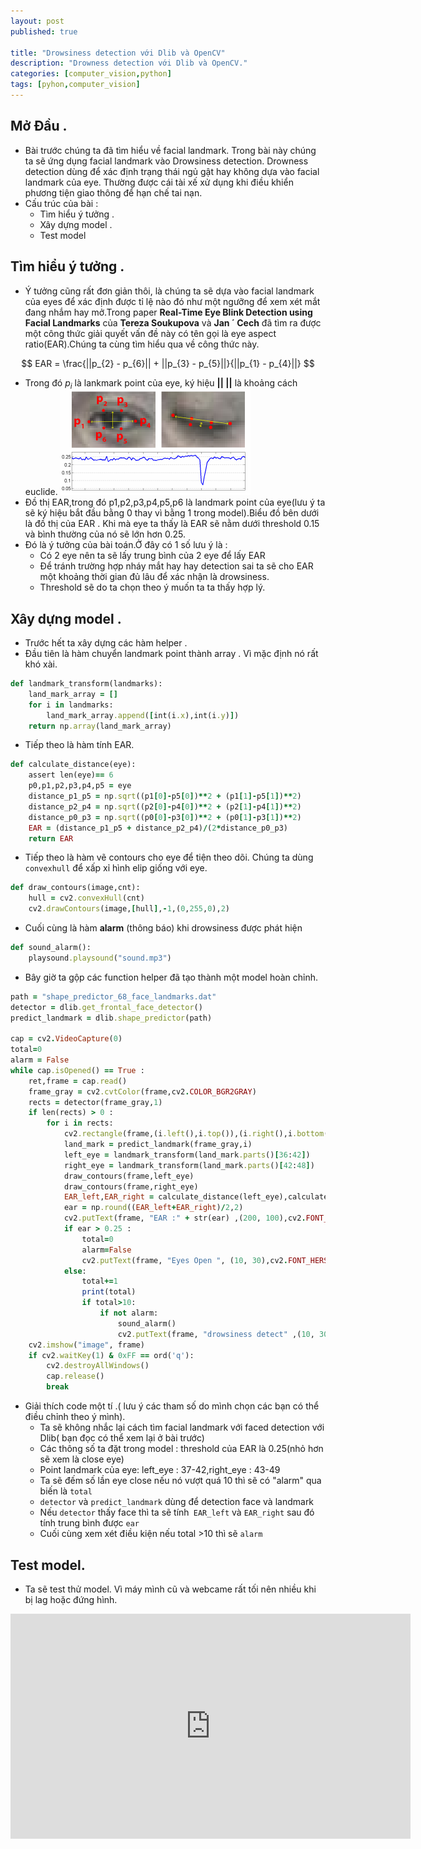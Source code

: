 ```yaml
---
layout: post
published: true

title: "Drowsiness detection với Dlib và OpenCV"
description: "Drowness detection với Dlib và OpenCV."
categories: [computer_vision,python]
tags: [pyhon,computer_vision]
---
```

## Mở Đầu .
* Bài trước chúng ta đã tìm hiểu về facial landmark. Trong bài này chúng ta sẽ ứng dụng facial landmark vào Drowsiness detection. Drowness detection
dùng để xác định trạng thái ngủ gật hay không dựa vào facial landmark của eye. Thường được cái tài xế xử dụng khi điều khiển phương tiện giao
thông để hạn chế tai nạn.
* Cấu trúc của bài :
  * Tìm hiểu ý tưởng .
  * Xây dựng model .
  * Test model
  
## Tìm hiểu ý tưởng .
* Ý tưởng cũng rất đơn giản thôi, là chúng ta sẽ dựa vào facial landmark của eyes để xác định được tỉ lệ nào đó như một ngưỡng để xem xét
mắt đang nhắm hay mở.Trong paper **Real-Time Eye Blink Detection using Facial Landmarks** của **Tereza Soukupova** và **Jan ´ Cech** đã
tìm ra được một công thức giải quyết vấn đề này có tên gọi là eye aspect ratio(EAR).Chúng ta cùng tìm hiểu qua về công thức này.

$$
EAR =  \frac{||p_{2} - p_{6}|| + ||p_{3} - p_{5}||}{||p_{1} - p_{4}||}
$$

   * Trong đó $p_{i}$ là lankmark point của eye, ký hiệu **|| ||** là khoảng cách euclide.
![drowsiness1](/assets/images/drowness1.jpg)
* Đồ thị EAR,trong đó p1,p2,p3,p4,p5,p6 là landmark point của eye(lưu ý ta sẽ ký hiệu bắt đầu bằng 0 thay vì bằng 1 trong model).Biểu đồ bên dưới là đồ thị của EAR . Khi mà eye ta thấy là EAR sẽ nằm dưới threshold 0.15 và bình thường của nó sẽ lớn hơn 0.25. 
* Đó là ý tưởng của bài toán.Ở đây có 1 số lưu ý là :
   * Có 2 eye nên ta sẽ lấy trung bình của 2 eye để lấy EAR
   * Để tránh trường hợp nháy mắt hay hay detection sai ta sẽ cho EAR một khoảng thời gian đủ lâu để xác nhận là drowsiness.
   * Threshold sẽ do ta chọn theo ý muốn ta ta thấy hợp lý.

## Xây dựng model .
* Trước hết ta xây dựng các hàm helper .
* Đầu tiên là hàm chuyển landmark point thành array . Vì mặc định nó rất khó xài.
~~~ ruby
def landmark_transform(landmarks):
    land_mark_array = []
    for i in landmarks:
        land_mark_array.append([int(i.x),int(i.y)])
    return np.array(land_mark_array)
~~~
* Tiếp theo là hàm tính EAR.
~~~ ruby
def calculate_distance(eye):
    assert len(eye)== 6
    p0,p1,p2,p3,p4,p5 = eye
    distance_p1_p5 = np.sqrt((p1[0]-p5[0])**2 + (p1[1]-p5[1])**2)
    distance_p2_p4 = np.sqrt((p2[0]-p4[0])**2 + (p2[1]-p4[1])**2)
    distance_p0_p3 = np.sqrt((p0[0]-p3[0])**2 + (p0[1]-p3[1])**2)
    EAR = (distance_p1_p5 + distance_p2_p4)/(2*distance_p0_p3)
    return EAR
~~~
* Tiếp theo là hàm vẽ contours cho eye để tiện theo dõi. Chúng ta dùng `convexhull` để xấp xỉ hình elip giống với eye.
~~~ ruby
def draw_contours(image,cnt):
    hull = cv2.convexHull(cnt)
    cv2.drawContours(image,[hull],-1,(0,255,0),2)
~~~ 
* Cuối cùng là hàm **alarm** (thông báo) khi drowsiness được phát hiện
~~~ ruby
def sound_alarm():
    playsound.playsound("sound.mp3")
~~~
* Bây giờ ta gộp các function helper đã tạo thành một model hoàn chỉnh.

~~~ ruby
path = "shape_predictor_68_face_landmarks.dat"
detector = dlib.get_frontal_face_detector()
predict_landmark = dlib.shape_predictor(path)

cap = cv2.VideoCapture(0)
total=0
alarm = False
while cap.isOpened() == True :
    ret,frame = cap.read()
    frame_gray = cv2.cvtColor(frame,cv2.COLOR_BGR2GRAY)
    rects = detector(frame_gray,1)
    if len(rects) > 0 :
        for i in rects:
            cv2.rectangle(frame,(i.left(),i.top()),(i.right(),i.bottom()),(0,255,0),2)
            land_mark = predict_landmark(frame_gray,i)
            left_eye = landmark_transform(land_mark.parts()[36:42])
            right_eye = landmark_transform(land_mark.parts()[42:48])
            draw_contours(frame,left_eye)
            draw_contours(frame,right_eye)
            EAR_left,EAR_right = calculate_distance(left_eye),calculate_distance(right_eye)
            ear = np.round((EAR_left+EAR_right)/2,2)
            cv2.putText(frame, "EAR :" + str(ear) ,(200, 100),cv2.FONT_HERSHEY_SIMPLEX, 1.7, (0, 255, 0), 2)
            if ear > 0.25 :
                total=0
                alarm=False
                cv2.putText(frame, "Eyes Open ", (10, 30),cv2.FONT_HERSHEY_SIMPLEX, 1.2, (0,255, 0 ), 2)
            else:
                total+=1
                print(total)
                if total>10:
                    if not alarm:
                        sound_alarm()
                        cv2.putText(frame, "drowsiness detect" ,(10, 30),cv2.FONT_HERSHEY_SIMPLEX, 1.2, (0, 255, 0), 2)
    cv2.imshow("image", frame)
    if cv2.waitKey(1) & 0xFF == ord('q'):
        cv2.destroyAllWindows()
        cap.release()
        break               
~~~

* Giải thích code một tí .( lưu ý các tham số do mình chọn các bạn có thể điều chỉnh theo ý mình).
  * Ta sẽ không nhắc lại cách tìm facial landmark với faced detection với Dlib( bạn đọc có thể xem lại ở bài trước)
  * Các thông số ta đặt trong model : threshold của EAR là 0.25(nhỏ hơn sẽ xem là close eye)
  * Point landmark của eye: left_eye : 37-42,right_eye : 43-49
  * Ta sẽ đếm số lần eye close nếu nó vượt quá 10 thì sẽ có "alarm" qua biến là `total`
  * `detector` và `predict_landmark` dùng để detection face và landmark
  * Nếu `detector` thấy face thì ta sẽ tính` EAR_left` và `EAR_right` sau đó tính trung bình được `ear`
  * Cuối cùng xem xét điều kiện nếu total >10 thì sẽ `alarm`

## Test model.
* Ta sẽ test thử model. Vì máy mình cũ và webcame rất tối nên nhiều khi bị lag hoặc đứng hình.
<iframe src="https://www.youtube.com/watch?v=oROrBeClnec"   
width="640" height="360" frameborder="0" ></iframe>
